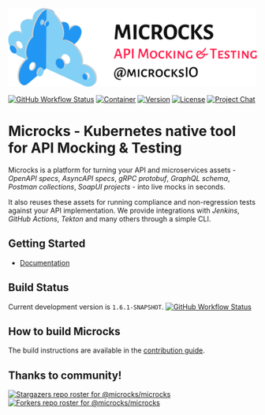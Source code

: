 <img src="./microcks-banner.png" width="600"> 

[![GitHub Workflow Status](https://img.shields.io/github/workflow/status/microcks/microcks/build-verify-package?logo=github&style=for-the-badge)](https://github.com/microcks/microcks/actions)
[![Container](https://img.shields.io/badge/dynamic/json?color=blueviolet&logo=docker&style=for-the-badge&label=Quay.io&query=tags[0].name&url=https://quay.io/api/v1/repository/microcks/microcks/tag/?limit=10&page=1&onlyActiveTags=true)](https://quay.io/repository/microcks/microcks?tab=tags)
[![Version](https://img.shields.io/maven-central/v/io.github.microcks/microcks?color=blue&style=for-the-badge)]((https://search.maven.org/artifact/io.github.microcks/microcks))
[![License](https://img.shields.io/github/license/microcks/microcks?style=for-the-badge&logo=apache)](https://www.apache.org/licenses/LICENSE-2.0)
[![Project Chat](https://img.shields.io/badge/chat-on_zulip-pink.svg?color=ff69b4&style=for-the-badge&logo=zulip)](https://microcksio.zulipchat.com/)


# Microcks - Kubernetes native tool for API Mocking & Testing

Microcks is a platform for turning your API and microservices assets - *OpenAPI specs*, *AsyncAPI specs*, *gRPC protobuf*, *GraphQL schema*, *Postman collections*, *SoapUI projects* - into live mocks in seconds.

It also reuses these assets for running compliance and non-regression tests against your API implementation. We provide integrations with *Jenkins*, *GitHub Actions*, *Tekton* and many others through a simple CLI.

## Getting Started

* [Documentation](https://microcks.io/documentation/getting-started/)

## Build Status

Current development version is `1.6.1-SNAPSHOT`. [![GitHub Workflow Status](https://img.shields.io/github/workflow/status/microcks/microcks/build-verify-package?logo=github&style=for-the-badge)](https://github.com/microcks/microcks/actions)

## How to build Microcks

The build instructions are available in the [contribution guide](CONTRIBUTING.md).

## Thanks to community!

[![Stargazers repo roster for @microcks/microcks](https://reporoster.com/stars/microcks/microcks)](https://github.com/microcks/microcks/stargazers)
[![Forkers repo roster for @microcks/microcks](https://reporoster.com/forks/microcks/microcks)](https://github.com/microcks/microcks/network/members)